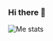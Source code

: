 ### Hi there 👋

![Me stats](https://github-readme-stats.vercel.app/api?username=adamlawrencium&show_icons=true&theme=radical)

<!--
**adamlawrencium/adamlawrencium** is a ✨ _special_ ✨ repository because its `README.md` (this file) appears on your GitHub profile.

Here are some ideas to get you started:

- 🔭 I’m currently working on ...
- 🌱 I’m currently learning ...
- 👯 I’m looking to collaborate on ...
- 🤔 I’m looking for help with ...
- 💬 Ask me about ...
- 📫 How to reach me: ...
- 😄 Pronouns: ...
- ⚡ Fun fact: ...
-->
